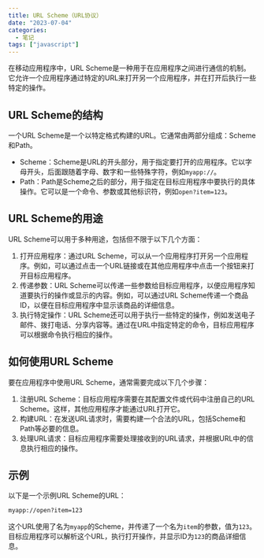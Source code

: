 ```yaml
---
title: URL Scheme（URL协议）
date: "2023-07-04"
categories:
  - 笔记
tags: ["javascript"]
---
```


在移动应用程序中，URL Scheme是一种用于在应用程序之间进行通信的机制。它允许一个应用程序通过特定的URL来打开另一个应用程序，并在打开后执行一些特定的操作。

## URL Scheme的结构

一个URL Scheme是一个以特定格式构建的URL。它通常由两部分组成：Scheme和Path。

- Scheme：Scheme是URL的开头部分，用于指定要打开的应用程序。它以字母开头，后面跟随着字母、数字和一些特殊字符，例如`myapp://`。
- Path：Path是Scheme之后的部分，用于指定在目标应用程序中要执行的具体操作。它可以是一个命令、参数或其他标识符，例如`open?item=123`。

## URL Scheme的用途

URL Scheme可以用于多种用途，包括但不限于以下几个方面：

1. 打开应用程序：通过URL Scheme，可以从一个应用程序打开另一个应用程序。例如，可以通过点击一个URL链接或在其他应用程序中点击一个按钮来打开目标应用程序。
2. 传递参数：URL Scheme可以传递一些参数给目标应用程序，以便应用程序知道要执行的操作或显示的内容。例如，可以通过URL Scheme传递一个商品ID，以便在目标应用程序中显示该商品的详细信息。
3. 执行特定操作：URL Scheme还可以用于执行一些特定的操作，例如发送电子邮件、拨打电话、分享内容等。通过在URL中指定特定的命令，目标应用程序可以根据命令执行相应的操作。

## 如何使用URL Scheme

要在应用程序中使用URL Scheme，通常需要完成以下几个步骤：

1. 注册URL Scheme：目标应用程序需要在其配置文件或代码中注册自己的URL Scheme。这样，其他应用程序才能通过URL打开它。
2. 构建URL：在发送URL请求时，需要构建一个合法的URL，包括Scheme和Path等必要的信息。
3. 处理URL请求：目标应用程序需要处理接收到的URL请求，并根据URL中的信息执行相应的操作。

## 示例

以下是一个示例URL Scheme的URL：

```markdown
myapp://open?item=123
```

这个URL使用了名为`myapp`的Scheme，并传递了一个名为`item`的参数，值为`123`。目标应用程序可以解析这个URL，执行打开操作，并显示ID为`123`的商品详细信息。
